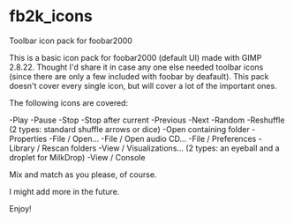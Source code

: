 # fb2k_icons
Toolbar icon pack for foobar2000

This is a basic icon pack for foobar2000 (default UI) made with GIMP 2.8.22. Thought I'd share it in case any one else needed toolbar icons (since there are only a few included with foobar by deafault). This pack doesn't cover every single icon, but will cover a lot of the important ones. 

The following icons are covered:

-Play
-Pause
-Stop
-Stop after current
-Previous
-Next
-Random
-Reshuffle (2 types: standard shuffle arrows or dice)
-Open containing folder
-Properties
-File / Open...
-File / Open audio CD...
-File / Preferences
-Library / Rescan folders
-View / Visualizations... (2 types: an eyeball and a droplet for MilkDrop)
-View / Console

Mix and match as you please, of course.

I might add more in the future. 

Enjoy!
